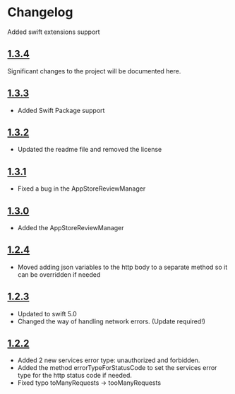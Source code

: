 # Changelog

Added swift extensions  support

## [1.3.4](https://github.com/weareyipyip/YipYipSwift/releases/tag/1.3.4)

Significant changes to the project will be documented here.

## [1.3.3](https://github.com/weareyipyip/YipYipSwift/releases/tag/1.3.3)

- Added Swift Package support

## [1.3.2](https://github.com/weareyipyip/YipYipSwift/releases/tag/1.3.2)

- Updated the readme file and removed the license

## [1.3.1](https://github.com/weareyipyip/YipYipSwift/releases/tag/1.3.1)

- Fixed a bug in the AppStoreReviewManager

## [1.3.0](https://github.com/weareyipyip/YipYipSwift/releases/tag/1.3.0)

- Added the AppStoreReviewManager

## [1.2.4](https://github.com/weareyipyip/YipYipSwift/releases/tag/1.2.4)

- Moved adding json variables to the http body to a separate method so it can be overridden if needed

## [1.2.3](https://github.com/weareyipyip/YipYipSwift/releases/tag/1.2.3)

- Updated to swift 5.0
- Changed the way of handling network errors. (Update required!)


## [1.2.2](https://github.com/weareyipyip/YipYipSwift/releases/tag/1.2.2)

- Added 2 new services error type: unauthorized and forbidden. 
- Added the method errorTypeForStatusCode to set the services error type for the http status code if needed.
- Fixed typo toManyRequests -> tooManyRequests
